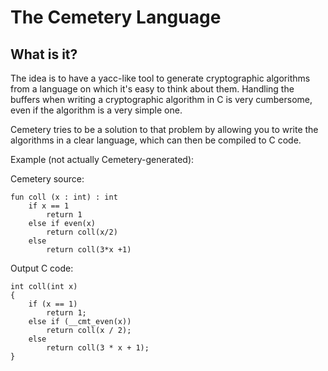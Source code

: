 # The Cemetery Language

## What is it?

The idea is to have a yacc-like tool to generate cryptographic algorithms
from a language on which it's easy to think about them. Handling the buffers
when writing a cryptographic algorithm in C is very cumbersome, even if the
algorithm is a very simple one.

Cemetery tries to be a solution to that problem by allowing you to write
the algorithms in a clear language, which can then be compiled to C code.

Example (not actually Cemetery-generated):

Cemetery source:

	fun coll (x : int) : int
		if x == 1
			return 1
		else if even(x)
			return coll(x/2)
		else
			return coll(3*x +1)

Output C code:

	int coll(int x)
	{
		if (x == 1)
			return 1;
		else if (__cmt_even(x))
			return coll(x / 2);
		else
			return coll(3 * x + 1);
	}
